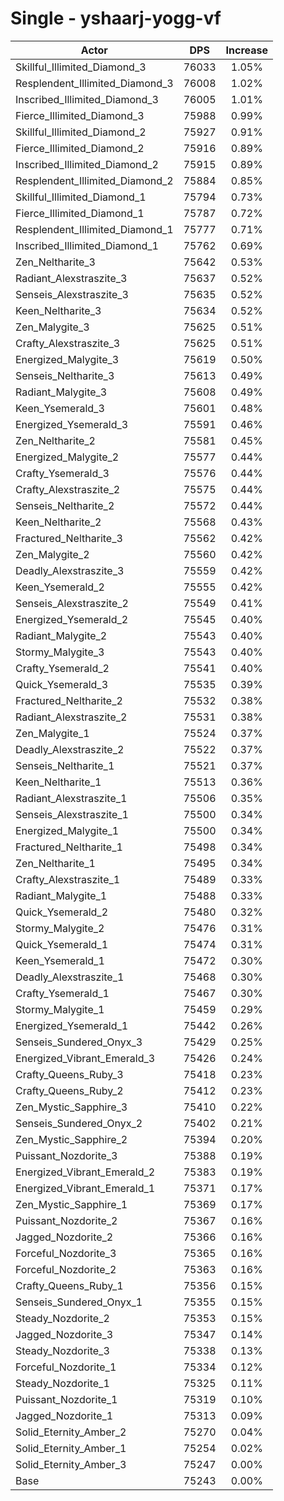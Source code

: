# Single - yshaarj-yogg-vf
| Actor | DPS | Increase |
|---|:---:|:---:|
|Skillful_Illimited_Diamond_3|76033|1.05%|
|Resplendent_Illimited_Diamond_3|76008|1.02%|
|Inscribed_Illimited_Diamond_3|76005|1.01%|
|Fierce_Illimited_Diamond_3|75988|0.99%|
|Skillful_Illimited_Diamond_2|75927|0.91%|
|Fierce_Illimited_Diamond_2|75916|0.89%|
|Inscribed_Illimited_Diamond_2|75915|0.89%|
|Resplendent_Illimited_Diamond_2|75884|0.85%|
|Skillful_Illimited_Diamond_1|75794|0.73%|
|Fierce_Illimited_Diamond_1|75787|0.72%|
|Resplendent_Illimited_Diamond_1|75777|0.71%|
|Inscribed_Illimited_Diamond_1|75762|0.69%|
|Zen_Neltharite_3|75642|0.53%|
|Radiant_Alexstraszite_3|75637|0.52%|
|Senseis_Alexstraszite_3|75635|0.52%|
|Keen_Neltharite_3|75634|0.52%|
|Zen_Malygite_3|75625|0.51%|
|Crafty_Alexstraszite_3|75625|0.51%|
|Energized_Malygite_3|75619|0.50%|
|Senseis_Neltharite_3|75613|0.49%|
|Radiant_Malygite_3|75608|0.49%|
|Keen_Ysemerald_3|75601|0.48%|
|Energized_Ysemerald_3|75591|0.46%|
|Zen_Neltharite_2|75581|0.45%|
|Energized_Malygite_2|75577|0.44%|
|Crafty_Ysemerald_3|75576|0.44%|
|Crafty_Alexstraszite_2|75575|0.44%|
|Senseis_Neltharite_2|75572|0.44%|
|Keen_Neltharite_2|75568|0.43%|
|Fractured_Neltharite_3|75562|0.42%|
|Zen_Malygite_2|75560|0.42%|
|Deadly_Alexstraszite_3|75559|0.42%|
|Keen_Ysemerald_2|75555|0.42%|
|Senseis_Alexstraszite_2|75549|0.41%|
|Energized_Ysemerald_2|75545|0.40%|
|Radiant_Malygite_2|75543|0.40%|
|Stormy_Malygite_3|75543|0.40%|
|Crafty_Ysemerald_2|75541|0.40%|
|Quick_Ysemerald_3|75535|0.39%|
|Fractured_Neltharite_2|75532|0.38%|
|Radiant_Alexstraszite_2|75531|0.38%|
|Zen_Malygite_1|75524|0.37%|
|Deadly_Alexstraszite_2|75522|0.37%|
|Senseis_Neltharite_1|75521|0.37%|
|Keen_Neltharite_1|75513|0.36%|
|Radiant_Alexstraszite_1|75506|0.35%|
|Senseis_Alexstraszite_1|75500|0.34%|
|Energized_Malygite_1|75500|0.34%|
|Fractured_Neltharite_1|75498|0.34%|
|Zen_Neltharite_1|75495|0.34%|
|Crafty_Alexstraszite_1|75489|0.33%|
|Radiant_Malygite_1|75488|0.33%|
|Quick_Ysemerald_2|75480|0.32%|
|Stormy_Malygite_2|75476|0.31%|
|Quick_Ysemerald_1|75474|0.31%|
|Keen_Ysemerald_1|75472|0.30%|
|Deadly_Alexstraszite_1|75468|0.30%|
|Crafty_Ysemerald_1|75467|0.30%|
|Stormy_Malygite_1|75459|0.29%|
|Energized_Ysemerald_1|75442|0.26%|
|Senseis_Sundered_Onyx_3|75429|0.25%|
|Energized_Vibrant_Emerald_3|75426|0.24%|
|Crafty_Queens_Ruby_3|75418|0.23%|
|Crafty_Queens_Ruby_2|75412|0.23%|
|Zen_Mystic_Sapphire_3|75410|0.22%|
|Senseis_Sundered_Onyx_2|75402|0.21%|
|Zen_Mystic_Sapphire_2|75394|0.20%|
|Puissant_Nozdorite_3|75388|0.19%|
|Energized_Vibrant_Emerald_2|75383|0.19%|
|Energized_Vibrant_Emerald_1|75371|0.17%|
|Zen_Mystic_Sapphire_1|75369|0.17%|
|Puissant_Nozdorite_2|75367|0.16%|
|Jagged_Nozdorite_2|75366|0.16%|
|Forceful_Nozdorite_3|75365|0.16%|
|Forceful_Nozdorite_2|75363|0.16%|
|Crafty_Queens_Ruby_1|75356|0.15%|
|Senseis_Sundered_Onyx_1|75355|0.15%|
|Steady_Nozdorite_2|75353|0.15%|
|Jagged_Nozdorite_3|75347|0.14%|
|Steady_Nozdorite_3|75338|0.13%|
|Forceful_Nozdorite_1|75334|0.12%|
|Steady_Nozdorite_1|75325|0.11%|
|Puissant_Nozdorite_1|75319|0.10%|
|Jagged_Nozdorite_1|75313|0.09%|
|Solid_Eternity_Amber_2|75270|0.04%|
|Solid_Eternity_Amber_1|75254|0.02%|
|Solid_Eternity_Amber_3|75247|0.00%|
|Base|75243|0.00%|
